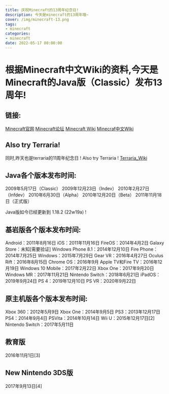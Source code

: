 ```yaml
---
title: 庆祝Minecraft的13周年纪念日!
description: 今天是minecraft的13周年哦~
cover: /img/minecraft-13.png
tags:
- minecraft
categories: 
- minecraft
date: 2022-05-17 00:00:00
---
```

# 根据Minecraft中文Wiki的资料,今天是Minecraft的Java版（Classic）发布13周年!
## 链接:

[Minecraft官网](http://www.minecraft.net/ "Minecraft官网")
[Minecraft论坛](http://www.minecraftforum.net/ "Minecraft论坛")
[Minecraft  Wiki](https://minecraft.fandom.com/wiki/Minecraft_Wiki "Minecraft  Wiki")
[Minecraf中文WIki](https://minecraft.fandom.com/zh/wiki/Minecraft_Wiki "Minecraf中文WIki")

## Also try Terraria!
同时,昨天也是terraria的11周年纪念日 ! Also try Terraria !
[Terraria_Wiki](https://terraria.fandom.com/zh/wiki/Terraria_Wiki "Terraria_Wiki")

## Java各个版本发布时间:
2009年5月17日（Classic）
2009年12月23日（Indev）
2010年2月27日（Infdev）
2010年6月30日（Alpha）
2010年12月20日（Beta）
2011年11月18日（正式版）

Java版如今已经更新到	 1.18.2 (22w19a) !

## 基岩版各个版本发布时间:
Android：2011年8月16日
iOS：2011年11月16日
FireOS：2014年4月2日
Galaxy Store：未知[需要验证]
Windows Phone 8.1：2014年12月10日
Fire Phone：2014年7月25日
Windows：2015年7月29日
Gear VR：2016年4月27日
Oculus Rift：2016年8月15日
Chrome OS：2016年9月
Apple TV和Fire TV：2016年12月19日
Windows 10 Mobile：2017年2月22日
Xbox One：2017年9月20日
Windows MR：2017年11月21日
Nintendo Switch：2018年6月21日
iPadOS：2019年9月24日
PS 4：2019年12月10日
PS VR：2020年9月22日

## 原主机版各个版本发布时间:
Xbox 360：2012年5月9日
Xbox One：2014年9月5日
PS3：2013年12月17日
PS4：2014年9月4日
PSVita：2014年10月14日
Wii U：2015年12月17日[2]
Nintendo Switch：2017年5月11日

## 教育版
2016年11月1日[3]

## New Nintendo 3DS版
2017年9月13日[4]